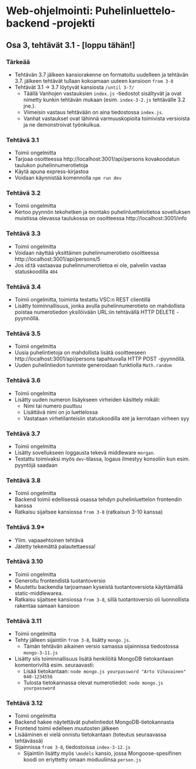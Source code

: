 # Web-ohjelmointi: Puhelinluettelo-backend -projekti
## Osa 3, tehtävät 3.1 - [loppu tähän!]

### Tärkeää
- Tehtävän 3.7 jälkeen kansiorakenne on formatoitu uudelleen ja tehtävän 3.7. jälkeen tehtävät tullaan kokoamaan uuteen kansioon `from 3-8`
- Tehtävät 3.1 -> 3.7 löytyvät kansiosta `/until 3-7/`
    - Täällä Vanhojen vastauksien `index.js` -tiedostot sisältyvät ja ovat nimetty kunkin tehtävän mukaan (esim. `index-3-2.js` tehtävälle 3.2 jne.).
    - Viimeisin vastaus tehtävään on aina tiedostossa `index.js`.
    - Vanhat vastaukset ovat lähinnä varmuuskopioita toimivista versioista ja ne demonstroivat työnkulkua.

### Tehtävä 3.1
- Toimii ongelmitta
- Tarjoaa osoitteessa http://localhost:3001/api/persons kovakoodatun taulukon puhelinnumerotietoja
- Käytä apuna express-kirjastoa
- Voidaan käynnistää komennolla `npm run dev`

### Tehtävä 3.2
- Toimii ongelmitta
- Kertoo pyynnön tekohetken ja montako puhelinluettelotietoa sovelluksen muistissa olevassa taulukossa on osoitteessa http://localhost:3001/info

### Tehtävä 3.3
- Toimii ongelmitta
- Voidaan näyttää yksittäinen puhelinnumerotieto osoitteessa http://localhost:3001/api/persons/5
- Jos id:tä vastaavaa puhelinnumerotietoa ei ole, palvelin vastaa statuskoodilla `404`

### Tehtävä 3.4
- Toimii ongelmitta, toiminta testattu VSC:n REST clientillä
- Lisätty toiminnallisuus, jonka avulla puhelinnumerotieto on mahdollista poistaa numerotiedon yksilöivään URL:iin tehtävällä HTTP DELETE -pyynnöllä.

### Tehtävä 3.5
- Toimii ongelmitta
- Uusia puhelintietoja on mahdollista lisätä osoitteeseen http://localhost:3001/api/persons tapahtuvalla HTTP POST -pyynnöllä.
- Uuden puhelintiedon tunniste generoidaan funktiolla `Math.random`

### Tehtävä 3.6
- Toimii ongelmitta
- Lisätty uuden numeron lisäykseen virheiden käsittely mikäli:
    - Nimi tai numero puuttuu
    - Lisättävä nimi on jo luettelossa
    - Vastataan virhetilanteisiin statuskoodilla `400` ja kerrotaan virheen syy

### Tehtävä 3.7
- Toimii ongelmitta
- Lisätty sovellukseen loggausta tekevä middleware `morgan`.
- Testattu toimivaksi myös `dev`-tilassa, logaus ilmestyy konsoliin kun esim. pyyntöjä saadaan

### Tehtävä 3.8
- Toimii ongelmitta
- Backend toimii edellisessä osassa tehdyn puhelinluettelon frontendin kanssa
- Ratkaisu sijaitsee kansiossa `from 3-8` (ratkaisun 3-10 kanssa)

### Tehtävä 3.9*
- Ylim. vapaaehtoinen tehtävä
- Jätetty tekemättä palautettaessa!

### Tehtävä 3.10
- Toimii ongelmitta
- Generoitu frontendistä tuotantoversio
- Muutettu backendia tarjoamaan kyseistä tuotantoversiota käyttämällä static-middlewarea.
- Ratkaisu sijaitsee kansiossa `from 3-8`, sillä tuotantoversio oli luonnollista rakentaa samaan kansioon

### Tehtävä 3.11
- Toimii ongelmitta
- Tehty jälleen sijaintiin `from 3-8`, lisätty `mongo.js`.
    - Tämän tehtävän aikainen versio samassa sijainnissa tiedostossa `mongo-3-11.js`
- Lisätty siis toiminnallisuus lisätä henkilöitä MongoDB tietokantaan komentoriviltä esim. seuraavasti:
    - Lisää tietokantaan: `node mongo.js yourpassword "Arto Vihavainen" 040-1234556`
    - Tulosta tietokannassa olevat numerotiedot: `node mongo.js yourpassword`

### Tehtävä 3.12
- Toimii ongelmitta
- Backend hakee näytettävät puhelintiedot MongoDB-tietokannasta
- Frontend toimii edelleen muutosten jälkeen
- Lisääminen ei vielä onnistu tietokantaan (toteutus seuraavassa tehtävässä)
- Sijainnissa `from 3-8`, tiedostoissa `index-3-12.js`
    - Sijaintiin lisätty myös `\models` kansio, jossa Mongoose-spesifinen koodi on eriyttetty omaan moduuliinsa `person.js`



